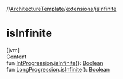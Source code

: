 //[ArchitectureTemplate](../index.md)/[extensions](index.md)/[isInfinite](is-infinite.md)



# isInfinite  
[jvm]  
Content  
fun [IntProgression](https://kotlinlang.org/api/latest/jvm/stdlib/kotlin.ranges/-int-progression/index.html).[isInfinite](is-infinite.md)(): [Boolean](https://kotlinlang.org/api/latest/jvm/stdlib/kotlin/-boolean/index.html)  
fun [LongProgression](https://kotlinlang.org/api/latest/jvm/stdlib/kotlin.ranges/-long-progression/index.html).[isInfinite](is-infinite.md)(): [Boolean](https://kotlinlang.org/api/latest/jvm/stdlib/kotlin/-boolean/index.html)  



